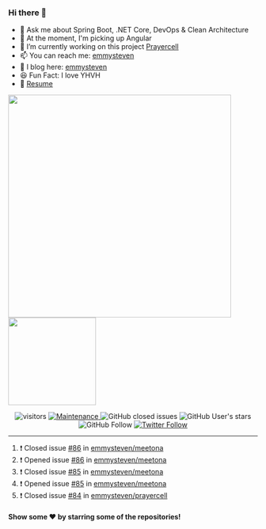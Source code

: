 ### Hi there 👋

- 💬 Ask me about Spring Boot, .NET Core, DevOps & Clean Architecture
- 🌱 At the moment, I'm picking up Angular
- 🔭 I’m currently working on this project [Prayercell](https://github.com/emmysteven/prayercell)
- 📫 You can reach me: [emmysteven](mailto:hello@emmysteven.com)
- 📃 I blog here: [emmysteven](https://dev.to/emmysteven)
- 😆 Fun Fact: I love YHVH
- 📄 [Resume](https://github.com/emmysteven/emmysteven/blob/main/docs/resume.pdf)


<p align="left">
<a href="https://github.com/emmysteven/emmysteven">
	<img width="450px" src="https://github-readme-stats.vercel.app/api?username=emmysteven&title_color=ffffff&theme=vue-dark&show_icons=true&count_private=true&hide_border=true" />
</a><a href="https://github.com/emmysteven/emmysteven">
	<img height="177em" src="https://github-readme-stats.vercel.app/api/top-langs/?username=emmysteven&title_color=ffffff&theme=vue-dark&show_icons=true&count_private=true&hide_border=true&layout=compact&langs_count=8&hide=css,html,dockerfile,freemarker" />
</a>
</p>

<p></p>


<div align="center">
	<img alt="visitors" src="https://visitor-badge.glitch.me/badge?page_id=emmysteven" />
	<a href="https://gitHub.com/emmysteven/emmysteven/graphs/commit-activity">
		<img alt="Maintenance" src="https://img.shields.io/badge/Maintained%3F-yes-green.svg">
	</a>
	<img alt="GitHub closed issues" src="https://img.shields.io/github/issues-closed/emmysteven/emmysteven">
	<img alt="GitHub User's stars" src="https://img.shields.io/github/stars/emmysteven?style=flat" />
	<img alt="GitHub Follow" src="https://img.shields.io/github/followers/emmysteven?label=followers&logo=GitHub&style=flat" />
	<a href="https://twitter.com/emmysteven_">
		<img alt="Twitter Follow" src="https://img.shields.io/twitter/follow/emmysteven_?style=flat&label=followers&logo=Twitter" />
	</a>
</div>

---
<!--START_SECTION:activity-->
1. ❗️ Closed issue [#86](https://github.com/emmysteven/meetona/issues/86) in [emmysteven/meetona](https://github.com/emmysteven/meetona)
2. ❗️ Opened issue [#86](https://github.com/emmysteven/meetona/issues/86) in [emmysteven/meetona](https://github.com/emmysteven/meetona)
3. ❗️ Closed issue [#85](https://github.com/emmysteven/meetona/issues/85) in [emmysteven/meetona](https://github.com/emmysteven/meetona)
4. ❗️ Opened issue [#85](https://github.com/emmysteven/meetona/issues/85) in [emmysteven/meetona](https://github.com/emmysteven/meetona)
5. ❗️ Closed issue [#84](https://github.com/emmysteven/prayercell/issues/84) in [emmysteven/prayercell](https://github.com/emmysteven/prayercell)
<!--END_SECTION:activity-->

<p></p>

#### Show some ❤️ by starring some of the repositories!

